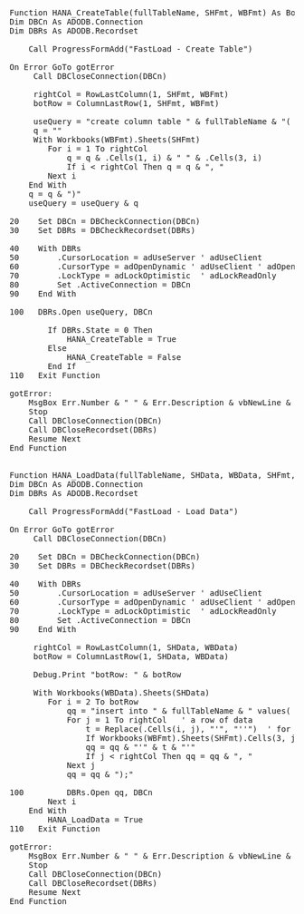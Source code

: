 

<pre>
Function HANA_CreateTable(fullTableName, SHFmt, WBFmt) As Boolean
Dim DBCn As ADODB.Connection
Dim DBRs As ADODB.Recordset

    Call ProgressFormAdd("FastLoad - Create Table")

On Error GoTo gotError
     Call DBCloseConnection(DBCn)
     
     rightCol = RowLastColumn(1, SHFmt, WBFmt)
     botRow = ColumnLastRow(1, SHFmt, WBFmt)
     
     useQuery = "create column table " & fullTableName & "( LoadDate date, "
     q = ""
     With Workbooks(WBFmt).Sheets(SHFmt)
        For i = 1 To rightCol
            q = q & .Cells(1, i) & " " & .Cells(3, i)
            If i < rightCol Then q = q & ", "
        Next i
    End With
    q = q & ")"
    useQuery = useQuery & q
    
20    Set DBCn = DBCheckConnection(DBCn)
30    Set DBRs = DBCheckRecordset(DBRs)

40    With DBRs
50        .CursorLocation = adUseServer ' adUseClient
60        .CursorType = adOpenDynamic ' adUseClient ' adOpenStatic ' adOpenDynamic ' adOpenForwardOnly
70        .LockType = adLockOptimistic  ' adLockReadOnly
80        Set .ActiveConnection = DBCn
90    End With

100   DBRs.Open useQuery, DBCn

        If DBRs.State = 0 Then
            HANA_CreateTable = True
        Else
            HANA_CreateTable = False
        End If
110   Exit Function
    
gotError:
    MsgBox Err.Number & " " & Err.Description & vbNewLine & vbNewLine & "Error on line: " & Erl, Title:="FastloadMerge"
    Stop
    Call DBCloseConnection(DBCn)
    Call DBCloseRecordset(DBRs)
    Resume Next
End Function


Function HANA_LoadData(fullTableName, SHData, WBData, SHFmt, WBFmt) As Boolean
Dim DBCn As ADODB.Connection
Dim DBRs As ADODB.Recordset

    Call ProgressFormAdd("FastLoad - Load Data")

On Error GoTo gotError
     Call DBCloseConnection(DBCn)
    
20    Set DBCn = DBCheckConnection(DBCn)
30    Set DBRs = DBCheckRecordset(DBRs)

40    With DBRs
50        .CursorLocation = adUseServer ' adUseClient
60        .CursorType = adOpenDynamic ' adUseClient ' adOpenStatic ' adOpenDynamic ' adOpenForwardOnly
70        .LockType = adLockOptimistic  ' adLockReadOnly
80        Set .ActiveConnection = DBCn
90    End With

     rightCol = RowLastColumn(1, SHData, WBData)
     botRow = ColumnLastRow(1, SHData, WBData)
     
     Debug.Print "botRow: " & botRow
     
     With Workbooks(WBData).Sheets(SHData)
        For i = 2 To botRow
            qq = "insert into " & fullTableName & " values( current_date, "
            For j = 1 To rightCol   ' a row of data
                t = Replace(.Cells(i, j), "'", "''")  ' for HANA handle single quotes
                If Workbooks(WBFmt).Sheets(SHFmt).Cells(3, j) = "TIMESTAMP" Then t = Mid(t, 1, InStr(t, ".") - 1)  ' modify the timestamp
                qq = qq & "'" & t & "'"
                If j < rightCol Then qq = qq & ", "
            Next j
            qq = qq & ");"
            
100         DBRs.Open qq, DBCn
        Next i
    End With
        HANA_LoadData = True
110   Exit Function
    
gotError:
    MsgBox Err.Number & " " & Err.Description & vbNewLine & vbNewLine & "Error on line: " & Erl, Title:="FastloadMerge"
    Stop
    Call DBCloseConnection(DBCn)
    Call DBCloseRecordset(DBRs)
    Resume Next
End Function
</pre>
